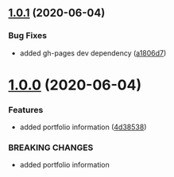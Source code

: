 ## [1.0.1](https://github.com/lewisjfoster/portfolio/compare/v1.0.0...v1.0.1) (2020-06-04)


### Bug Fixes

* added gh-pages dev dependency ([a1806d7](https://github.com/lewisjfoster/portfolio/commit/a1806d7c82e1c6feb1ea7a0af22cfb4667af5223))



# [1.0.0](https://github.com/lewisjfoster/portfolio/compare/4d38538c44990353093fb610cb23f1abfad71f76...v1.0.0) (2020-06-04)


### Features

* added portfolio information ([4d38538](https://github.com/lewisjfoster/portfolio/commit/4d38538c44990353093fb610cb23f1abfad71f76))


### BREAKING CHANGES

* added portfolio information



